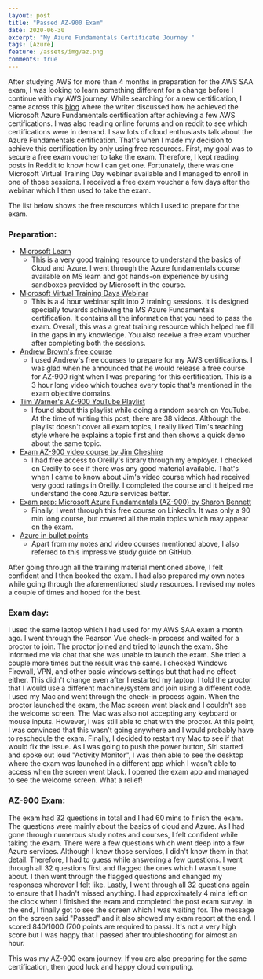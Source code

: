 ```yaml
---
layout: post
title: "Passed AZ-900 Exam"
date: 2020-06-30
excerpt: "My Azure Fundamentals Certificate Journey "
tags: [Azure]
feature: /assets/img/az.png
comments: true
---
```


After studying AWS for more than 4 months in preparation for the AWS SAA exam, I was looking to learn something different for a change before I continue with my AWS journey. While searching for a new certification, I came across this [blog](https://www.freecodecamp.org/news/how-i-passed-the-az-900-microsoft-azure-fundamentals-exam/) where the writer discussed how he achieved the Microsoft Azure Fundamentals certification after achieving a few AWS certifications. I was also reading online forums and on reddit to see which certifications were in demand. I saw lots of cloud enthusiasts talk about the Azure Fundamentals certification. That's when I made my decision to achieve this certification by only using free resources. 
First, my goal was to secure a free exam voucher to take the exam. Therefore, I kept reading posts in Reddit to know how I can get one. Fortunately, there was one Microsoft Virtual Training Day webinar available and I managed to enroll in one of those sessions. I received a free exam voucher a few days after the webinar which I then used to take the exam.

The list below shows the free resources which I used to prepare for the exam.

### Preparation:

- [Microsoft Learn](https://docs.microsoft.com/en-us/learn/paths/azure-fundamentals/) 
   - This is a very good training resource to understand the basics of Cloud and Azure. I went through the Azure fundamentals course available on MS learn and got hands-on experience by using sandboxes provided by Microsoft in the course.
- [Microsoft Virtual Training Days Webinar](https://www.microsoft.com/en-ca/sites/microsoft-training-days/azure.aspx) 
  - This is a 4 hour webinar split into 2 training sessions. It is designed specially towards achieving the MS Azure Fundamentals certification. It contains all the information that you need to pass the exam. Overall, this was a great training resource which helped me fill in the gaps in my knowledge. You also receive a free exam voucher after completing both the sessions.
- [Andrew Brown's free course](https://www.youtube.com/watch?v=NKEFWyqJ5XA&t=8347s) 
   - I used Andrew's free courses to prepare for my AWS certifications. I was glad when he announced that he would release a free course for AZ-900 right when I was preparing for this certification. This is a 3 hour long video which touches every topic that's mentioned in the exam objective domains.
- [Tim Warner's AZ-900 YouTube Playlist](https://www.youtube.com/playlist?list=PLYGZ9Q0oTOHfsI-3IAhvyc09ssPDfoePv) 
   - I found about this playlist while doing a random search on YouTube. At the time of writing this post, there are 38 videos. Although the playlist doesn't cover all exam topics, I really liked Tim's teaching style where he explains a topic first and then shows a quick demo about the same topic.
- [Exam AZ-900 video course by Jim Cheshire](https://learning.oreilly.com/videos/exam-az-900-microsoft/9780136734260)
   - I had free access to Oreilly's library through my employer. I checked on Oreilly to see if there was any good material available. That's when I came to know about Jim's video course which had received very good ratings in Oreilly. I completed the course and it helped me understand the core Azure services better.
- [Exam prep: Microsoft Azure Fundamentals (AZ-900) by Sharon Bennett](https://www.linkedin.com/learning/exam-prep-microsoft-azure-fundamentals-az-900)
   - Finally, I went through this free course on LinkedIn. It was only a 90 min long course, but covered all the main topics which may appear on the exam.
- [Azure in bullet points](https://github.com/undergroundwires/Azure-in-bullet-points/tree/master/AZ-900%20Microsoft%20Azure%20Fundamentals)
   - Apart from my notes and video courses mentioned above, I also referred to this impressive study guide on GitHub.
		
After going through all the training material mentioned above, I felt confident and I then booked the exam.  I had also prepared my own notes while going through the aforementioned study resources. I revised my notes a couple of times and hoped for the best.

### Exam day:
I used the same laptop which I had used for my AWS SAA exam a month ago. I went through the Pearson Vue check-in process and waited for a proctor to join. The proctor joined and tried to launch the exam. She informed me via chat that she was unable to launch the exam. She tried a couple more times but the result was the same. I checked Windows Firewall, VPN, and other basic windows settings but that had no effect either. This didn't change even after I restarted my laptop.
I told the proctor that I would use a different machine/system and join using a different code. I used my Mac and went through the check-in process again. When the proctor launched the exam, the Mac screen went black and I couldn't see the welcome screen. The Mac was also not accepting any keyboard or mouse inputs. However, I was still able to chat with the proctor. At this point, I was convinced that this wasn't going anywhere and I would probably have to reschedule the exam. Finally, I decided to restart my Mac to see if that would fix the issue. As I was going to push the power button, Siri started and spoke out loud "Activity Monitor", I was then able to see the desktop where the exam was launched in a different app which I wasn't able to access when the screen went black. I opened the exam app and managed to see the welcome screen. What a relief! 

### AZ-900 Exam:
The exam had 32 questions in total and I had 60 mins to finish the exam. The questions were mainly about the basics of cloud and Azure. As I had gone through numerous study notes and courses, I felt confident while taking the exam. There were a few questions which went deep into a few Azure services. Although I knew those services, I didn't know them in that detail. Therefore, I had to guess while answering a few questions. I went through all 32 questions first and flagged the ones which I wasn't sure about. I then went through the flagged questions and changed my responses wherever I felt like. Lastly, I went through all 32 questions again to ensure that I hadn't missed anything. I had approximately 4 mins left on the clock when I finished the exam and completed the post exam survey. In the end, I finally got to see the screen which I was waiting for. The message on the screen said "Passed" and it also showed my exam report at the end. I scored 840/1000 (700 points are required to pass). It's not a very high score but I was happy that I passed after troubleshooting for almost an hour. 

This was my AZ-900 exam journey. If you are also preparing for the same certification, then good luck and happy cloud computing.
